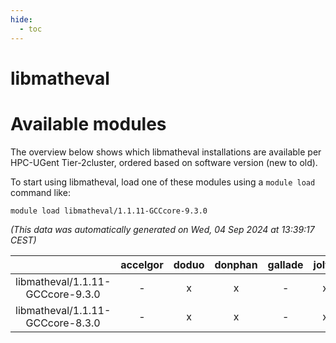 ```yaml
---
hide:
  - toc
---
```


libmatheval
===========

# Available modules


The overview below shows which libmatheval installations are available per HPC-UGent Tier-2cluster, ordered based on software version (new to old).

To start using libmatheval, load one of these modules using a `module load` command like:

```shell
module load libmatheval/1.1.11-GCCcore-9.3.0
```

*(This data was automatically generated on Wed, 04 Sep 2024 at 13:39:17 CEST)*  

| |accelgor|doduo|donphan|gallade|joltik|shinx|skitty|
| :---: | :---: | :---: | :---: | :---: | :---: | :---: | :---: |
|libmatheval/1.1.11-GCCcore-9.3.0|-|x|x|-|x|-|x|
|libmatheval/1.1.11-GCCcore-8.3.0|-|x|x|-|x|-|x|
